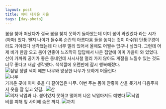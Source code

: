 ```yaml
---
layout: post
title: 이미 다가온 가을
tags: [day-photo]
---
```

봄을 찾아 떠났다가 결국 봄을 찾지 못하기 돌아왔는데 이미 봄이 와있었다 라는 시가 (아마) 있다. 왠지 나이가 들수록 순간의 아름다움 들을 놓치는 것이 아쉬워 단풍구경이라도 가야겠다 생각했는데 다 너무 멀리 있어서 올해도 어쩔수 없구나 싶었다. 그런데 어제 비가 한참 오고 몸이 안좋아 느즈막히 답답해서 나온 집앞에 이미 가을이 와 있었다.   
산이 가까워 공기가 좋은 동네인데 사시사철 멀리 가지 않아도 계절을 느낄수 있는 것도 너무 좋다고 새삼 생각했다. 색색깔에 오랜만에 잠시 행복해졌다.   
![짚앞](http://lh3.googleusercontent.com/-frfOuWicgHQ/Vj66iT_nWrI/AAAAAAAAAYA/WCbUPW2lKqI/s1280/upload_-1.jpg) 
정말 색이 예쁜 나무와 앙상한 나무가 묘하게 어울린다   
![나무](http://lh3.googleusercontent.com/-ckZlJ7ASQaU/Vj66jraLL1I/AAAAAAAAAX8/lISQst5zPyQ/s1280/upload_-1.jpg)  
가까운 곳에 이미 옷을 다 갈아입은 나무. 이번 주는 몸이 안좋아 산을 못가서 다음주까지 옷을 잘 입고 있길..
![산](http://lh3.googleusercontent.com/-PolFTYXLz7g/Vj66kxRCMII/AAAAAAAAAYI/hqGGapP_Hag/s1280/upload_-1.jpg)     
![의자](http://lh3.googleusercontent.com/-ZKv9r5iYjY8/Vj66mPg9PPI/AAAAAAAAAXs/7UYdYRWJQwA/s1280/upload_-1.jpg)
낙엽과 나. 붙어있지 못하고 떨어져 나온 낙엽마저도 예뻤다
![낙엽](http://lh3.googleusercontent.com/-Ovwezy6y79I/Vj66nncrSfI/AAAAAAAAAX4/OYiUkgCegrw/s1280/upload_-1.jpg)   
비를 피해 잎 사이에 숨은 까치. 
![까치](http://lh3.googleusercontent.com/-ZPttowAqsUA/Vj66qtuaw_I/AAAAAAAAAX0/5DgfwhFtL38/s1280/upload_-1.jpg)
